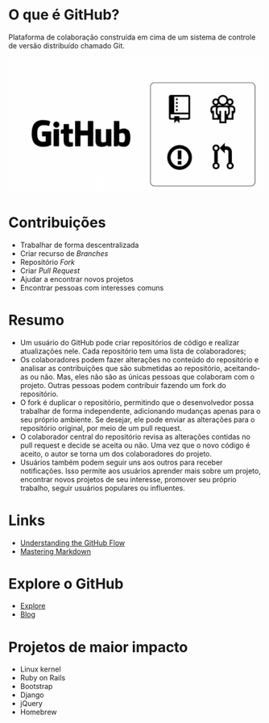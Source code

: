 # O que é GitHub?

Plataforma de colaboração construída em cima de um sistema de controle de versão distribuído chamado Git.

![Features](/git.png)

# Contribuições
- Trabalhar de forma descentralizada
- Criar recurso de *Branches*
- Repositório *Fork*
- Criar *Pull Request*
- Ajudar a encontrar novos projetos
- Encontrar pessoas com interesses comuns

# Resumo

- Um usuário do GitHub pode criar repositórios de código e realizar atualizações nele. Cada repositório tem uma lista de colaboradores;
- Os colaboradores podem fazer alterações no conteúdo do repositório e analisar as contribuições que são submetidas ao repositório, aceitando-as ou não. Mas, eles não são as únicas pessoas que colaboram com o projeto. Outras pessoas podem contribuir fazendo um fork do repositório.
- O fork é duplicar o repositório, permitindo que o desenvolvedor possa trabalhar de forma independente, adicionando mudanças apenas para o seu próprio ambiente. Se desejar, ele pode enviar as alterações para o repositório original, por meio de um pull request.
- O colaborador central do repositório revisa as alterações contidas no pull request e decide se aceita ou não. Uma vez que o novo código é aceito, o autor se torna um dos colaboradores do projeto. 
- Usuários também podem seguir uns aos outros para receber notificações. Isso permite aos usuários aprender mais sobre um projeto, encontrar novos projetos de seu interesse, promover seu próprio trabalho, seguir usuários populares ou influentes.

# Links
- [Understanding the GitHub Flow](https://guides.github.com/introduction/flow/)
- [Mastering Markdown](https://guides.github.com/features/mastering-markdown/)

# Explore o GitHub
- [Explore](https://github.com/explore)
- [Blog](https://github.com/blog/)

# Projetos de maior impacto
- Linux kernel 
- Ruby on Rails
- Bootstrap
- Django
- jQuery
- Homebrew
